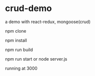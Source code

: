 # crud-demo
a demo with react-redux, mongoose(crud)


npm clone 

npm install

npm run build

npm run start or node server.js

running at 3000
